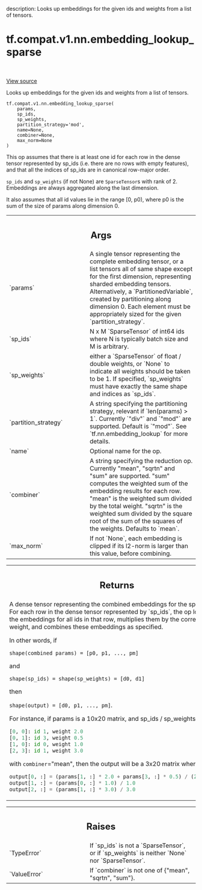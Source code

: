 description: Looks up embeddings for the given ids and weights from a list of tensors.

<div itemscope itemtype="http://developers.google.com/ReferenceObject">
<meta itemprop="name" content="tf.compat.v1.nn.embedding_lookup_sparse" />
<meta itemprop="path" content="Stable" />
</div>

# tf.compat.v1.nn.embedding_lookup_sparse

<!-- Insert buttons and diff -->

<table class="tfo-notebook-buttons tfo-api nocontent" align="left">

</table>

<a target="_blank" class="external" href="/code/stable/tensorflow/python/ops/embedding_ops.py">View source</a>



Looks up embeddings for the given ids and weights from a list of tensors.

<pre class="devsite-click-to-copy prettyprint lang-py tfo-signature-link">
<code>tf.compat.v1.nn.embedding_lookup_sparse(
    params,
    sp_ids,
    sp_weights,
    partition_strategy=&#x27;mod&#x27;,
    name=None,
    combiner=None,
    max_norm=None
)
</code></pre>



<!-- Placeholder for "Used in" -->

This op assumes that there is at least one id for each row in the dense tensor
represented by sp_ids (i.e. there are no rows with empty features), and that
all the indices of sp_ids are in canonical row-major order.

`sp_ids` and `sp_weights` (if not None) are `SparseTensor`s with rank of 2.
Embeddings are always aggregated along the last dimension.

It also assumes that all id values lie in the range [0, p0), where p0
is the sum of the size of params along dimension 0.

<!-- Tabular view -->
 <table class="responsive fixed orange">
<colgroup><col width="214px"><col></colgroup>
<tr><th colspan="2"><h2 class="add-link">Args</h2></th></tr>

<tr>
<td>
`params`
</td>
<td>
A single tensor representing the complete embedding tensor, or a
list tensors all of same shape except for the first dimension,
representing sharded embedding tensors. Alternatively, a
`PartitionedVariable`, created by partitioning along dimension 0. Each
element must be appropriately sized for the given `partition_strategy`.
</td>
</tr><tr>
<td>
`sp_ids`
</td>
<td>
N x M `SparseTensor` of int64 ids where N is typically batch size
and M is arbitrary.
</td>
</tr><tr>
<td>
`sp_weights`
</td>
<td>
either a `SparseTensor` of float / double weights, or `None` to
indicate all weights should be taken to be 1. If specified, `sp_weights`
must have exactly the same shape and indices as `sp_ids`.
</td>
</tr><tr>
<td>
`partition_strategy`
</td>
<td>
A string specifying the partitioning strategy, relevant
if `len(params) > 1`. Currently `"div"` and `"mod"` are supported. Default
is `"mod"`. See `tf.nn.embedding_lookup` for more details.
</td>
</tr><tr>
<td>
`name`
</td>
<td>
Optional name for the op.
</td>
</tr><tr>
<td>
`combiner`
</td>
<td>
A string specifying the reduction op. Currently "mean", "sqrtn"
and "sum" are supported. "sum" computes the weighted sum of the embedding
results for each row. "mean" is the weighted sum divided by the total
weight. "sqrtn" is the weighted sum divided by the square root of the sum
of the squares of the weights. Defaults to `mean`.
</td>
</tr><tr>
<td>
`max_norm`
</td>
<td>
If not `None`, each embedding is clipped if its l2-norm is larger
than this value, before combining.
</td>
</tr>
</table>



<!-- Tabular view -->
 <table class="responsive fixed orange">
<colgroup><col width="214px"><col></colgroup>
<tr><th colspan="2"><h2 class="add-link">Returns</h2></th></tr>
<tr class="alt">
<td colspan="2">
A dense tensor representing the combined embeddings for the
sparse ids. For each row in the dense tensor represented by `sp_ids`, the op
looks up the embeddings for all ids in that row, multiplies them by the
corresponding weight, and combines these embeddings as specified.

In other words, if

  `shape(combined params) = [p0, p1, ..., pm]`

and

  `shape(sp_ids) = shape(sp_weights) = [d0, d1]`

then

  `shape(output) = [d0, p1, ..., pm]`.

For instance, if params is a 10x20 matrix, and sp_ids / sp_weights are

  ```python
  [0, 0]: id 1, weight 2.0
  [0, 1]: id 3, weight 0.5
  [1, 0]: id 0, weight 1.0
  [2, 3]: id 1, weight 3.0
  ```

with `combiner`="mean", then the output will be a 3x20 matrix where

  ```python
  output[0, :] = (params[1, :] * 2.0 + params[3, :] * 0.5) / (2.0 + 0.5)
  output[1, :] = (params[0, :] * 1.0) / 1.0
  output[2, :] = (params[1, :] * 3.0) / 3.0
  ```
</td>
</tr>

</table>



<!-- Tabular view -->
 <table class="responsive fixed orange">
<colgroup><col width="214px"><col></colgroup>
<tr><th colspan="2"><h2 class="add-link">Raises</h2></th></tr>

<tr>
<td>
`TypeError`
</td>
<td>
If `sp_ids` is not a `SparseTensor`, or if `sp_weights` is
neither `None` nor `SparseTensor`.
</td>
</tr><tr>
<td>
`ValueError`
</td>
<td>
If `combiner` is not one of {"mean", "sqrtn", "sum"}.
</td>
</tr>
</table>

